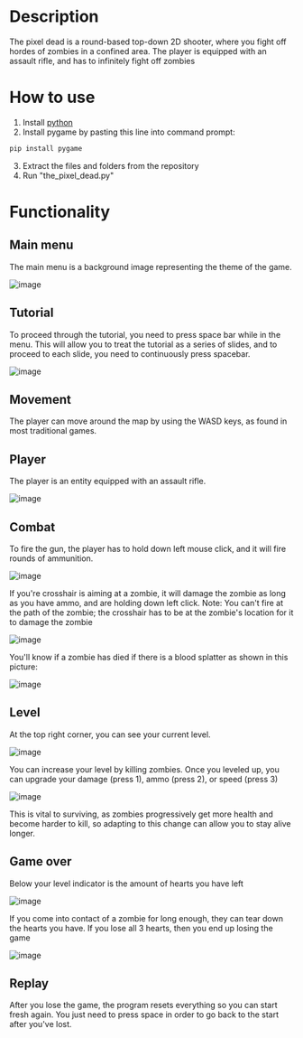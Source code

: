 # Description
The pixel dead is a round-based top-down 2D shooter, where you fight off hordes of zombies in a confined area. The player is equipped with an assault rifle, and has to infinitely fight off zombies

# How to use
1. Install [python](https://www.python.org/)
2. Install pygame by pasting this line into command prompt:
```bash
pip install pygame
```
3. Extract the files and folders from the repository
4. Run "the_pixel_dead.py"

# Functionality
## Main menu
The main menu is a background image representing the theme of the game.

![image](https://user-images.githubusercontent.com/77501024/211989521-4923899d-79a0-4d45-989f-c98d1b551016.png)

## Tutorial
To proceed through the tutorial, you need to press space bar while in the menu. This will allow you to treat the tutorial as a series of slides, and to proceed to each slide, you need to continuously press spacebar.

![image](https://user-images.githubusercontent.com/77501024/211989818-f5c50b9b-66c6-4d0e-b624-cdd48e6df9e2.png)

## Movement
The player can move around the map by using the WASD keys, as found in most traditional games.

## Player
The player is an entity equipped with an assault rifle. 

![image](https://user-images.githubusercontent.com/77501024/211990082-e4734a71-8183-479a-b28f-90beaa4df11a.png)

## Combat
To fire the gun, the player has to hold down left mouse click, and it will fire rounds of ammunition.

![image](https://user-images.githubusercontent.com/77501024/211990859-1ccb07bb-aaac-4bc2-9f47-4999aaa92881.png)

If you're crosshair is aiming at a zombie, it will damage the zombie as long as you have ammo, and are holding down left click.
Note: You can't fire at the path of the zombie; the crosshair has to be at the zombie's location for it to damage the zombie

![image](https://user-images.githubusercontent.com/77501024/211990899-470526bf-da4c-41d2-9841-07cf471edcce.png)

You'll know if a zombie has died if there is a blood splatter as shown in this picture:

![image](https://user-images.githubusercontent.com/77501024/211991035-7a840bca-43a7-44aa-82de-0eb8244aea18.png)

## Level
At the top right corner, you can see your current level. 

![image](https://user-images.githubusercontent.com/77501024/211991266-a475424c-31ba-44f9-9512-d6066d20575f.png)

You can increase your level by killing zombies. Once you leveled up, you can upgrade your damage (press 1), ammo (press 2), or speed (press 3)

![image](https://user-images.githubusercontent.com/77501024/211991924-38d9f090-2af3-48e8-bcbd-7bcfdf640523.png)

This is vital to surviving, as zombies progressively get more health and become harder to kill, so adapting to this change can allow you to stay alive longer.

## Game over
Below your level indicator is the amount of hearts you have left

![image](https://user-images.githubusercontent.com/77501024/211992233-15b55660-1d10-4366-8d1d-2cbadf3961b7.png)

If you come into contact of a zombie for long enough, they can tear down the hearts you have. If you lose all 3 hearts, then you end up losing the game

![image](https://user-images.githubusercontent.com/77501024/211992953-5899469f-9bed-4ea5-a168-1323343630a2.png)

## Replay
After you lose the game, the program resets everything so you can start fresh again. You just need to press space in order to go back to the start after you've lost.
